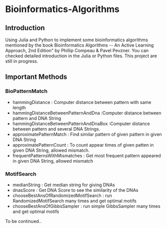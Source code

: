 # Bioinformatics-Algorithms

## Introduction

Using Julia and Python to implement some bioinformatics algorithms mentioned by the book Bioinformatics Algorithms -- An Active Learning Approach, 2nd Edition" by Phillip Compeau &amp; Pavel Pevzner. You can checked detailed introduction in the Julia or Python files. This project are still in progress.

## Important Methods

### BioPatternMatch

- hammingDistance : Computer distance between pattern with same length
- hammingDistanceBetweenPatternAndDna :Computer distance between pattern and DNA String
- hammingDistanceBetweenPatternAndDnaBox :Computer distance between pattern and several DNA Strings.
- approximatePatternMatch : Find similar pattern of given pattern in given DNA String
- approximatePatternCount : To count appear times of given patten in given DNA String, allowed mismatch.
- frequentPatternsWithMismatches : Get most frequent pattern appeared in given DNA String, allowed mismatch

### MotifSearch

- medianString : Get median string for giving DNAs
- dnasScore : Get DNA Score to see the similarity of the DNAs
- chooseBestAnsOfRandomizedMotifSearch : run RandomizedMotifSearch many times and get optimal motifs
- chooseBestAnsOfGibbsSampler : run simple GibbsSampler many times and get optimal motifs

To be continued..

